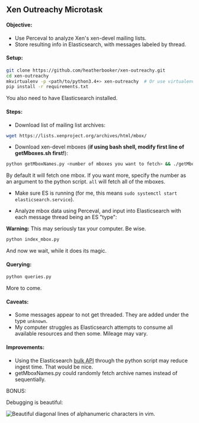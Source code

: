 ## Xen Outreachy Microtask

#### Objective: 

- Use Perceval to analyze Xen's xen-devel mailing lists.
- Store resulting info in Elasticsearch, with messages labeled by thread.


#### Setup:

```bash
git clone https://github.com/heatherbooker/xen-outreachy.git
cd xen-outreachy
mkvirtualenv -p <path/to/python3.4+> xen-outreachy  # Or use virtualenv if preferred.
pip install -r requirements.txt
```
You also need to have Elasticsearch installed.

#### Steps:

- Download list of mailing list archives:

```bash
wget https://lists.xenproject.org/archives/html/mbox/
```

- Download xen-devel mboxes (__if using bash shell, modify first line of getMboxes.sh first!__):

```bash
python getMboxNames.py <number of mboxes you want to fetch> && ./getMboxes.sh
```

By default it will fetch one mbox. If you want more, specify the number as an argument to the python script. `all` will fetch all of the mboxes.

- Make sure ES is running (for me, this means `sudo systemctl start elasticsearch.service`).

- Analyze mbox data using Perceval, and input into Elasticsearch with each message thread being an ES "type":

__Warning:__ This may seriously tax your computer. Be wise.

```bash
python index_mbox.py
```

And now we wait, while it does its magic.

#### Querying:

```bash
python queries.py
```

More to come.

#### Caveats:

- Some messages appear to not get threaded. They are added under the type `unknown`.  
- My computer struggles as Elasticsearch attempts to consume all available resources and then some. Mileage may vary.

#### Improvements:

- Using the Elasticsearch [bulk API](https://elasticsearch-py.readthedocs.io/en/master/helpers.html#bulk-helpers) through the python script may reduce ingest time. That would be nice.  
- getMboxNames.py could randomly fetch archive names instead of sequentially.

BONUS:

Debugging is beautiful:

![Beautiful diagonal lines of alphanumeric characters in vim.](https://puu.sh/voZbF/1459719eee.pn://puu.sh/voZbF/1459719eee.png)

